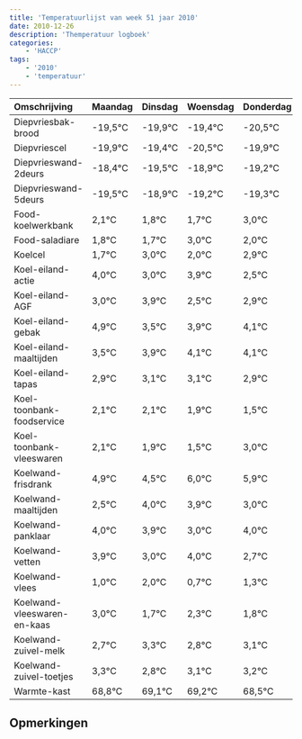```yaml
---
title: 'Temperatuurlijst van week 51 jaar 2010'
date: 2010-12-26
description: 'Themperatuur logboek'
categories:
    - 'HACCP'
tags:
    - '2010'
    - 'temperatuur'
---
```

|Omschrijving|Maandag|Dinsdag|Woensdag|Donderdag|Vrijdag|Zaterdag|Zondag|
|:---|:---|:---|:---|:---|:---|:---|:---|
|Diepvriesbak-brood|-19,5°C|-19,9°C|-19,4°C|-20,5°C|-19,9°C|-20,2°C|-20,3°C|
|Diepvriescel|-19,9°C|-19,4°C|-20,5°C|-19,9°C|-20,2°C|-20,3°C|-19,0°C|
|Diepvrieswand-2deurs|-18,4°C|-19,5°C|-18,9°C|-19,2°C|-19,3°C|-18,0°C|-19,0°C|
|Diepvrieswand-5deurs|-19,5°C|-18,9°C|-19,2°C|-19,3°C|-18,0°C|-19,0°C|-18,1°C|
|Food-koelwerkbank|2,1°C|1,8°C|1,7°C|3,0°C|2,0°C|2,9°C|1,5°C|
|Food-saladiare|1,8°C|1,7°C|3,0°C|2,0°C|2,9°C|1,5°C|1,9°C|
|Koelcel|1,7°C|3,0°C|2,0°C|2,9°C|1,5°C|1,9°C|2,1°C|
|Koel-eiland-actie|4,0°C|3,0°C|3,9°C|2,5°C|2,9°C|3,1°C|3,1°C|
|Koel-eiland-AGF|3,0°C|3,9°C|2,5°C|2,9°C|3,1°C|3,1°C|2,9°C|
|Koel-eiland-gebak|4,9°C|3,5°C|3,9°C|4,1°C|4,1°C|3,9°C|3,5°C|
|Koel-eiland-maaltijden|3,5°C|3,9°C|4,1°C|4,1°C|3,9°C|3,5°C|5,0°C|
|Koel-eiland-tapas|2,9°C|3,1°C|3,1°C|2,9°C|2,5°C|4,0°C|3,9°C|
|Koel-toonbank-foodservice|2,1°C|2,1°C|1,9°C|1,5°C|3,0°C|2,9°C|2,0°C|
|Koel-toonbank-vleeswaren|2,1°C|1,9°C|1,5°C|3,0°C|2,9°C|2,0°C|3,0°C|
|Koelwand-frisdrank|4,9°C|4,5°C|6,0°C|5,9°C|5,0°C|6,0°C|4,7°C|
|Koelwand-maaltijden|2,5°C|4,0°C|3,9°C|3,0°C|4,0°C|2,7°C|3,3°C|
|Koelwand-panklaar|4,0°C|3,9°C|3,0°C|4,0°C|2,7°C|3,3°C|2,8°C|
|Koelwand-vetten|3,9°C|3,0°C|4,0°C|2,7°C|3,3°C|2,8°C|3,1°C|
|Koelwand-vlees|1,0°C|2,0°C|0,7°C|1,3°C|0,8°C|1,1°C|1,2°C|
|Koelwand-vleeswaren-en-kaas|3,0°C|1,7°C|2,3°C|1,8°C|2,1°C|2,2°C|1,5°C|
|Koelwand-zuivel-melk|2,7°C|3,3°C|2,8°C|3,1°C|3,2°C|2,5°C|2,3°C|
|Koelwand-zuivel-toetjes|3,3°C|2,8°C|3,1°C|3,2°C|2,5°C|2,3°C|3,6°C|
|Warmte-kast|68,8°C|69,1°C|69,2°C|68,5°C|68,3°C|69,6°C|69,1°C|

## Opmerkingen


